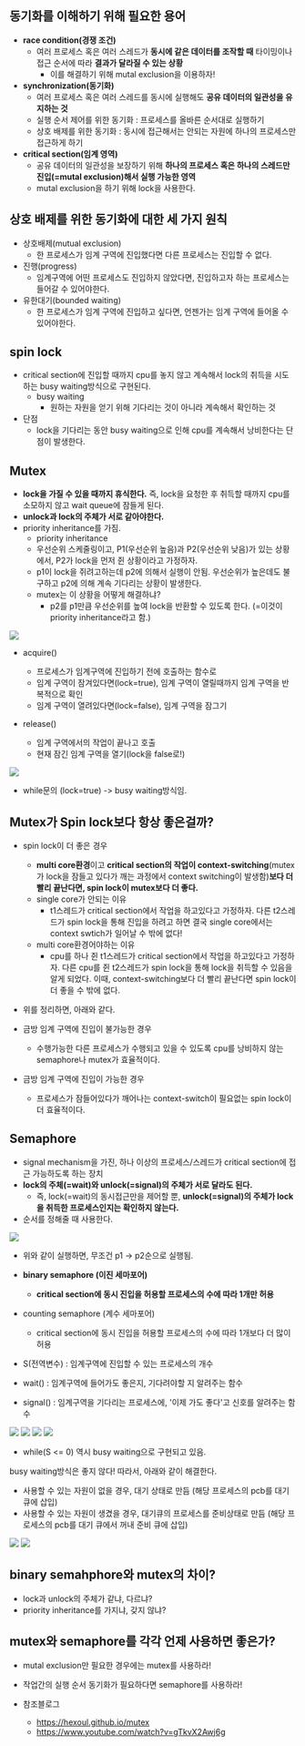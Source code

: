 ## 동기화를 이해하기 위해 필요한 용어
- **race condition(경쟁 조건)**
  - 여러 프로세스 혹은 여러 스레드가 **동시에 같은 데이터를 조작할 때** 타이밍이나 접근 순서에 따라 **결과가 달라질 수 있는 상황**
    - 이를 해결하기 위해 mutal exclusion을 이용하자!
- **synchronization(동기화)**
  - 여러 프로세스 혹은 여러 스레드를 동시에 실행해도 **공유 데이터의 일관성을 유지하는 것**
  - 실행 순서 제어를 위한 동기화 : 프로세스를 올바른 순서대로 실행하기
  - 상호 배제를 위한 동기화 : 동시에 접근해서는 안되는 자원에 하나의 프로세스만 접근하게 하기
- **critical section(임계 영역)**
  - 공유 데이터의 일관성을 보장하기 위해 **하나의 프로세스 혹은 하나의 스레드만 진입(=mutal exclusion)해서 실행 가능한 영역**
  - mutal exclusion을 하기 위해 lock을 사용한다.

## 상호 배제를 위한 동기화에 대한 세 가지 원칙
- 상호배제(mutual exclusion)
  - 한 프로세스가 임계 구역에 진입했다면 다른 프로세스는 진입할 수 없다.
- 진행(progress)
  - 임계구역에 어떤 프로세스도 진입하지 않았다면, 진입하고자 하는 프로세스는 들어갈 수 있어야한다.
- 유한대기(bounded waiting)
  - 한 프로세스가 임계 구역에 진입하고 싶다면, 언젠가는 임계 구역에 들어올 수 있어야한다.

## spin lock
- critical section에 진입할 때까지 cpu를 놓지 않고 계속해서 lock의 취득을 시도하는 busy waiting방식으로 구현된다.
  - busy waiting
    - 원하는 자원을 얻기 위해 기다리는 것이 아니라 계속해서 확인하는 것
- 단점
  - lock을 기다리는 동안 busy waiting으로 인해 cpu를 계속해서 낭비한다는 단점이 발생한다.

## Mutex
- **lock을 가질 수 있을 때까지 휴식한다.** 즉, lock을 요청한 후 취득할 때까지 cpu를 소모하지 않고 wait queue에 잠들게 된다.
- **unlock과 lock의 주체가 서로 같아야한다.**
- priority inheritance를 가짐.
  - priority inheritance
  - 우선순위 스케줄링이고, P1(우선순위 높음)과 P2(우선순위 낮음)가 있는 상황에서, P2가 lock을 먼저 쥔 상황이라고 가정하자.
  - p1이 lock을 쥐려고하는데 p2에 의해서 실행이 안됨. 우선순위가 높은데도 불구하고 p2에 의해 계속 기다리는 상황이 발생한다.
  - mutex는 이 상황을 어떻게 해결하냐?
    - p2를 p1만큼 우선순위를 높여 lock을 반환할 수 있도록 한다. (=이것이 priority inheritance라고 함.)

<img src="../image/mutex.PNG">

- acquire()
  - 프로세스가 임계구역에 진입하기 전에 호출하는 함수로
  - 임계 구역이 잠겨있다면(lock=true), 임계 구역이 열릴때까지 임계 구역을 반복적으로 확인
  - 임계 구역이 열려있다면(lock=false), 임계 구역을 잠그기

- release()
  - 임계 구역에서의 작업이 끝나고 호출
  - 현재 잠긴 임계 구역을 열기(lock을 false로!)

<img src="../image/acquire-release.PNG">

- while문의 (lock=true) -> busy waiting방식임.

## Mutex가 Spin lock보다 항상 좋은걸까?
- spin lock이 더 좋은 경우
  - **multi core환경**이고 **critical section의 작업이 context-switching**(mutex가 lock을 잠들고 있다가 깨는 과정에서 context switching이 발생함)**보다 더 빨리 끝난다면, spin lock이 mutex보다 더 좋다.**
  - single core가 안되는 이유
    - t1스레드가 critical section에서 작업을 하고있다고 가정하자. 다른 t2스레드가 spin lock을 통해 진입을 하려고 하면 결국 single core에서는 context swtich가 일어날 수 밖에 없다!
  - multi core환경어야하는 이유
    - cpu를 하나 쥔 t1스레드가 critical section에서 작업을 하고있다고 가정하자. 다른 cpu를 쥔 t2스레드가 spin lock을 통해 lock을 취득할 수 있음을 알게 되었다. 이때, context-switching보다 더 빨리 끝난다면 spin lock이 더 좋을 수 밖에 없다.

- 위를 정리하면, 아래와 같다.
- 금방 임계 구역에 진입이 불가능한 경우
  - 수행가능한 다른 프로세스가 수행되고 있을 수 있도록 cpu를 낭비하지 않는 semaphore나 mutex가 효율적이다.
- 금방 임계 구역에 진입이 가능한 경우
  - 프로세스가 잠들어있다가 깨어나는 context-switch이 필요없는 spin lock이 더 효율적이다.

## Semaphore
- signal mechanism을 가진, 하나 이상의 프로세스/스레드가 critical section에 접근 가능하도록 하는 장치
- **lock의 주체(=wait)와 unlock(=signal)의 주체가 서로 달라도 된다.**
  - 즉, lock(=wait)의 동시접근만을 제어할 뿐, **unlock(=signal)의 주체가 lock을 취득한 프로세스인지는 확인하지 않는다.**
- 순서를 정해줄 때 사용한다.

<img src="../image/semaphore-order.PNG">

- 위와 같이 실행하면, 무조건 p1 -> p2순으로 실행됨.

- **binary semaphore (이진 세마포어)**
  - **critical section에 동시 진입을 허용할 프로세스의 수에 따라 1개만 허용**
- counting semaphore (계수 세마포어)
  - critical section에 동시 진입을 허용할 프로세스의 수에 따라 1개보다 더 많이 허용

- S(전역변수) : 임계구역에 진입할 수 있는 프로세스의 개수

- wait() : 임계구역에 들어가도 좋은지, 기다려야할 지 알려주는 함수

- signal() : 임계구역을 기다리는 프로세스에, '이제 가도 좋다'고 신호를 알려주는 함수

<img src="../image/semaphore(1).PNG">
<img src="../image/semaphore(2).PNG">
<img src="../image/semaphore(3).PNG">
<img src="../image/semaphore(4).PNG">

- while(S <= 0) 역시 busy waiting으로 구현되고 있음.

busy waiting방식은 좋지 않다! 따라서, 아래와 같이 해결한다.

- 사용할 수 있는 자원이 없을 경우, 대기 상태로 만듬 (해당 프로세스의 pcb를 대기 큐에 삽입)
- 사용할 수 있는 자원이 생겼을 경우, 대기큐의 프로세스를 준비상태로 만듬 (해당 프로세스의 pcb를 대기 큐에서 꺼내 준비 큐에 삽입)


<img src="../image/busy-waiting-solve(1).png">

<img src="../image/busy-waiting-solve(2).png">



## binary semahphore와 mutex의 차이? 
- lock과 unlock의 주체가 같냐, 다르냐?
- priority inheritance를 가지냐, 갖지 않냐?

## mutex와 semaphore를 각각 언제 사용하면 좋은가?
- mutal exclusion만 필요한 경우에는 mutex를 사용하라!
- 작업간의 실행 순서 동기화가 필요하다면 semaphore를 사용하라!

- 참조블로그
  - https://hexoul.github.io/mutex
  - https://www.youtube.com/watch?v=gTkvX2Awj6g